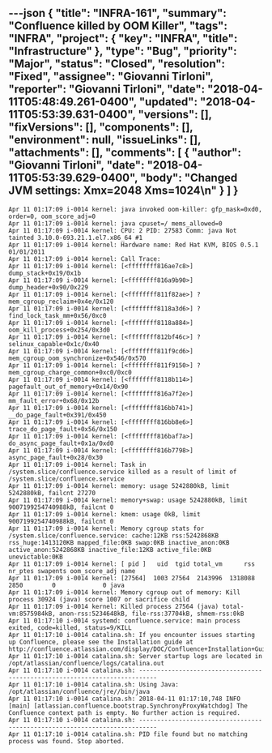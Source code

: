 ---json
{
  "title": "INFRA-161",
  "summary": "Confluence killed by OOM Killer",
  "tags": "INFRA",
  "project": {
    "key": "INFRA",
    "title": "Infrastructure"
  },
  "type": "Bug",
  "priority": "Major",
  "status": "Closed",
  "resolution": "Fixed",
  "assignee": "Giovanni Tirloni",
  "reporter": "Giovanni Tirloni",
  "date": "2018-04-11T05:48:49.261-0400",
  "updated": "2018-04-11T05:53:39.631-0400",
  "versions": [],
  "fixVersions": [],
  "components": [],
  "environment": null,
  "issueLinks": [],
  "attachments": [],
  "comments": [
    {
      "author": "Giovanni Tirloni",
      "date": "2018-04-11T05:53:39.629-0400",
      "body": "Changed JVM settings: Xmx=2048 Xms=1024\n"
    }
  ]
}
---
```
Apr 11 01:17:09 i-0014 kernel: java invoked oom-killer: gfp_mask=0xd0, order=0, oom_score_adj=0
Apr 11 01:17:09 i-0014 kernel: java cpuset=/ mems_allowed=0
Apr 11 01:17:09 i-0014 kernel: CPU: 2 PID: 27583 Comm: java Not tainted 3.10.0-693.21.1.el7.x86_64 #1
Apr 11 01:17:09 i-0014 kernel: Hardware name: Red Hat KVM, BIOS 0.5.1 01/01/2011
Apr 11 01:17:09 i-0014 kernel: Call Trace:
Apr 11 01:17:09 i-0014 kernel: [<ffffffff816ae7c8>] dump_stack+0x19/0x1b
Apr 11 01:17:09 i-0014 kernel: [<ffffffff816a9b90>] dump_header+0x90/0x229
Apr 11 01:17:09 i-0014 kernel: [<ffffffff811f82ae>] ? mem_cgroup_reclaim+0x4e/0x120
Apr 11 01:17:09 i-0014 kernel: [<ffffffff8118a3d6>] ? find_lock_task_mm+0x56/0xc0
Apr 11 01:17:09 i-0014 kernel: [<ffffffff8118a884>] oom_kill_process+0x254/0x3d0
Apr 11 01:17:09 i-0014 kernel: [<ffffffff812bf46c>] ? selinux_capable+0x1c/0x40
Apr 11 01:17:09 i-0014 kernel: [<ffffffff811f9cd6>] mem_cgroup_oom_synchronize+0x546/0x570
Apr 11 01:17:09 i-0014 kernel: [<ffffffff811f9150>] ? mem_cgroup_charge_common+0xc0/0xc0
Apr 11 01:17:09 i-0014 kernel: [<ffffffff8118b114>] pagefault_out_of_memory+0x14/0x90
Apr 11 01:17:09 i-0014 kernel: [<ffffffff816a7f2e>] mm_fault_error+0x68/0x12b
Apr 11 01:17:09 i-0014 kernel: [<ffffffff816bb741>] __do_page_fault+0x391/0x450
Apr 11 01:17:09 i-0014 kernel: [<ffffffff816bb8e6>] trace_do_page_fault+0x56/0x150
Apr 11 01:17:09 i-0014 kernel: [<ffffffff816baf7a>] do_async_page_fault+0x1a/0xd0
Apr 11 01:17:09 i-0014 kernel: [<ffffffff816b7798>] async_page_fault+0x28/0x30
Apr 11 01:17:09 i-0014 kernel: Task in /system.slice/confluence.service killed as a result of limit of /system.slice/confluence.service
Apr 11 01:17:09 i-0014 kernel: memory: usage 5242880kB, limit 5242880kB, failcnt 27270
Apr 11 01:17:09 i-0014 kernel: memory+swap: usage 5242880kB, limit 9007199254740988kB, failcnt 0
Apr 11 01:17:09 i-0014 kernel: kmem: usage 0kB, limit 9007199254740988kB, failcnt 0
Apr 11 01:17:09 i-0014 kernel: Memory cgroup stats for /system.slice/confluence.service: cache:12KB rss:5242868KB rss_huge:1413120KB mapped_file:0KB swap:0KB inactive_anon:0KB active_anon:5242868KB inactive_file:12KB active_file:0KB unevictable:0KB
Apr 11 01:17:09 i-0014 kernel: [ pid ]   uid  tgid total_vm      rss nr_ptes swapents oom_score_adj name
Apr 11 01:17:09 i-0014 kernel: [27564]  1003 27564  2143996  1318088    2850        0             0 java
Apr 11 01:17:09 i-0014 kernel: Memory cgroup out of memory: Kill process 30924 (java) score 1007 or sacrifice child
Apr 11 01:17:09 i-0014 kernel: Killed process 27564 (java) total-vm:8575984kB, anon-rss:5234648kB, file-rss:37704kB, shmem-rss:0kB
Apr 11 01:17:10 i-0014 systemd: confluence.service: main process exited, code=killed, status=9/KILL
Apr 11 01:17:10 i-0014 catalina.sh: If you encounter issues starting up Confluence, please see the Installation guide at http://confluence.atlassian.com/display/DOC/Confluence+Installation+Guide
Apr 11 01:17:10 i-0014 catalina.sh: Server startup logs are located in /opt/atlassian/confluence/logs/catalina.out
Apr 11 01:17:10 i-0014 catalina.sh: ---------------------------------------------------------------------------
Apr 11 01:17:10 i-0014 catalina.sh: Using Java: /opt/atlassian/confluence/jre//bin/java
Apr 11 01:17:10 i-0014 catalina.sh: 2018-04-11 01:17:10,748 INFO [main] [atlassian.confluence.bootstrap.SynchronyProxyWatchdog] The Confluence context path is empty. No further action is required.
Apr 11 01:17:10 i-0014 catalina.sh: ---------------------------------------------------------------------------
Apr 11 01:17:10 i-0014 catalina.sh: PID file found but no matching process was found. Stop aborted.
```

        